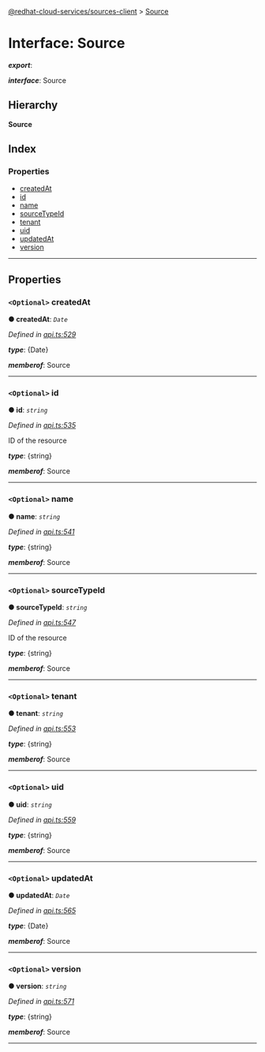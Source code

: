[@redhat-cloud-services/sources-client](../README.md) > [Source](../interfaces/source.md)

# Interface: Source

*__export__*: 

*__interface__*: Source

## Hierarchy

**Source**

## Index

### Properties

* [createdAt](source.md#createdat)
* [id](source.md#id)
* [name](source.md#name)
* [sourceTypeId](source.md#sourcetypeid)
* [tenant](source.md#tenant)
* [uid](source.md#uid)
* [updatedAt](source.md#updatedat)
* [version](source.md#version)

---

## Properties

<a id="createdat"></a>

### `<Optional>` createdAt

**● createdAt**: *`Date`*

*Defined in [api.ts:529](https://github.com/RedHatInsights/javascript-clients/blob/master/packages/sources/api.ts#L529)*

*__type__*: {Date}

*__memberof__*: Source

___
<a id="id"></a>

### `<Optional>` id

**● id**: *`string`*

*Defined in [api.ts:535](https://github.com/RedHatInsights/javascript-clients/blob/master/packages/sources/api.ts#L535)*

ID of the resource

*__type__*: {string}

*__memberof__*: Source

___
<a id="name"></a>

### `<Optional>` name

**● name**: *`string`*

*Defined in [api.ts:541](https://github.com/RedHatInsights/javascript-clients/blob/master/packages/sources/api.ts#L541)*

*__type__*: {string}

*__memberof__*: Source

___
<a id="sourcetypeid"></a>

### `<Optional>` sourceTypeId

**● sourceTypeId**: *`string`*

*Defined in [api.ts:547](https://github.com/RedHatInsights/javascript-clients/blob/master/packages/sources/api.ts#L547)*

ID of the resource

*__type__*: {string}

*__memberof__*: Source

___
<a id="tenant"></a>

### `<Optional>` tenant

**● tenant**: *`string`*

*Defined in [api.ts:553](https://github.com/RedHatInsights/javascript-clients/blob/master/packages/sources/api.ts#L553)*

*__type__*: {string}

*__memberof__*: Source

___
<a id="uid"></a>

### `<Optional>` uid

**● uid**: *`string`*

*Defined in [api.ts:559](https://github.com/RedHatInsights/javascript-clients/blob/master/packages/sources/api.ts#L559)*

*__type__*: {string}

*__memberof__*: Source

___
<a id="updatedat"></a>

### `<Optional>` updatedAt

**● updatedAt**: *`Date`*

*Defined in [api.ts:565](https://github.com/RedHatInsights/javascript-clients/blob/master/packages/sources/api.ts#L565)*

*__type__*: {Date}

*__memberof__*: Source

___
<a id="version"></a>

### `<Optional>` version

**● version**: *`string`*

*Defined in [api.ts:571](https://github.com/RedHatInsights/javascript-clients/blob/master/packages/sources/api.ts#L571)*

*__type__*: {string}

*__memberof__*: Source

___

